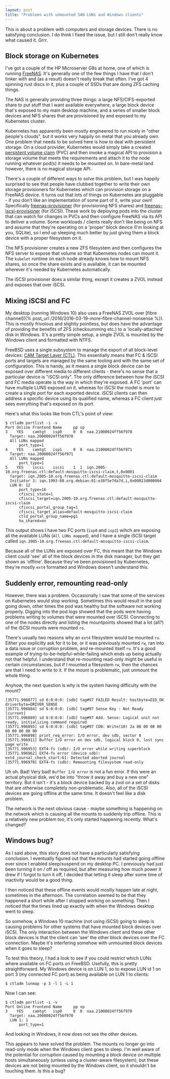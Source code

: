 ```yaml
---
layout: post
title: "Problems with unmounted SAN LUNs and Windows clients"
---
```


This is about a problem with computers and storage devices. There is no satisfying conclusion. I do think I fixed the issue, but I still don't really know what caused it. Grrr.

## Block storage on Kubernetes

I've got a couple of the HP Microserver G8s at home, one of which is running [FreeNAS](https://freenas.org). It's generally one of the few things I have that I don't tinker with and (as a result) doesn't really break that often. I've got 4 spinning rust discs in it, plus a couple of SSDs that are doing ZFS caching things.

The NAS is generally providing three things: a large NFS/CIFS-exported share to put stuff that I want available everywhere, a large block device that's exposed to my main desktop machine, and a series of smaller block devices and NFS shares that are provisioned by and exposed to my Kubernetes cluster.

Kubernetes has apparently been mostly engineered to run nicely in "other people's clouds", but it works very happily on metal that you already own. One problem that needs to be solved here is how to deal with persistent storage. On a cloud provider, Kubernetes would simply take a created [persistent volume claim](https://kubernetes.io/docs/concepts/storage/persistent-volumes/#persistentvolumeclaims) (PVC) and then invoke a magical API to provision a storage volume that meets the requirements and attach it to the node running whatever pod(s) it needs to be mounted on. In bare-metal land however, there is no magical storage API.

There's a couple of different ways to solve this problem, but I was happily surprised to see that people have clubbed together to write their own storage provisioners for Kubernetes which can provision storage on a FreeNAS device. It turns out that lots of things on Kubernetes are pluggable - if you don't like an implementation of some part of it, write your own! Specifically [freenas-provisioner](https://github.com/nmaupu/freenas-provisioner) (for provisioning NFS shares) and [freenas-iscsi-provisioner](https://github.com/travisghansen/freenas-iscsi-provisioner) (for iSCSI). These work by deploying pods into the cluster that can watch for changes in PVCs and then configure FreeNAS via its API to deliver a volume. Some workloads / clients really don't like being on NFS and assume that they're operating on a 'proper' block device (I'm looking at you, SQLite), so I end up sleeping much better by just giving them a block device with a proper filesystem on it.

The NFS provisioner creates a new ZFS filesystem and then configures the NFS server to expose that volume so that Kubernetes nodes can mount it. The `kubelet` runtime on each node already knows how to mount NFS shares, so once the share exists and is available, it can be mounted wherever it's needed by Kubernetes automatically.

The iSCSI provisioner does a similar thing, except it creates a ZVOL instead and exposes that over iSCSI.

## Mixing iSCSI and FC

My desktop (running Windows 10) also uses a FreeNAS ZVOL over [fibre channel]({% post_url /2016/2016-03-19-more-fibre-channel-nonsense %}). This is mostly frivolous and slightly pointless, but does have the advantage of providing the benefits of ZFS (checksumming etc.) to a 'locally-attached' disk in Windows. It's a pretty simple setup, a single ZVOL is mounted by the Windows client and formatted with NTFS.

FreeBSD uses a single subsystem to manage the export of all block-level devices: [CAM Target Layer (CTL)](https://www.freebsdfoundation.org/blog/cam-target-layer/#!). This essentially means that FC & iSCSI ports and targets are managed by the same tooling and with the same set of configuration. This is handy, as it means a single block device can be exposed over different media to different clients - there's no sense that a particular device is "iSCSI only". The only difference between how the iSCSI and FC media operate is the way in which they're exposed. A FC 'port' can have multiple LUNS exposed on it, whereas for iSCSI the model is more to create a single port for each exported device. iSCSI clients can then address a specific device using its qualified name, whereas a FC client just sees everything that's exposed on its port.

Here's what this looks like from CTL's point of view:

```shell
$ ctladm portlist -i -v
Port Online Frontend Name     pp vp
3    YES    camtgt   isp0     0  0  naa.21000024ff56f970
  Target: naa.20000024ff56f970
  All LUNs mapped
      port_type=1
4    YES    camtgt   isp1     0  0  naa.21000024ff56f971
  Target: naa.20000024ff56f971
  All LUNs mapped
      port_type=1
5    YES    iscsi    iscsi    1  1  iqn.2005-10.org.freenas.ctl:default-mosquitto-iscsi-claim,t,0x0001
  Target: iqn.2005-10.org.freenas.ctl:default-mosquitto-iscsi-claim
  Initiator 3: iqn.1993-08.org.debian:01:e38f5e7da7d,i,0x00023d000004
  LUN 0: 12
      port_type=16
      cfiscsi_state=1
      cfiscsi_target=iqn.2005-10.org.freenas.ctl:default-mosquitto-iscsi-claim
      cfiscsi_portal_group_tag=1
      cfiscsi_target_alias=default-mosquitto-iscsi-claim
      ctld_portal_group_name=pg1
      ha_shared=on
```

This output shows I have two FC ports (`isp0` and `isp1`) wihch are exposing all the available LUNs (`All LUNs mapped`), and I have a single iSCSI target called `iqn.2005-10.org.freenas.ctl:default-mosquitto-iscsi-claim`.

Because all of the LUNs are exposed over FC, this meant that the Windows client could 'see' all of the block devices in the disk manager, but they get shown as 'offline'. Because they've been provisioned by Kubernetes, they're mostly `ext4` formatted and Windows doesn't understand this.

## Suddenly error, remounting read-only

However, there was a problem. Occasionally I saw that some of the services on Kubernetes would stop working. Sometimes this would result in the pod going down, other times the pod was healthy but the software not working properly. Digging into the pod logs showed that the pods were having problems writing to volumes that were mounted over iSCSI. Connecting to one of the nodes directly and listing the mountpoints showed that a lot (all?) of the iSCSI mounts were mounted `ro`.

There's usually two reasons why an `ext4` filesystem would be mounted `ro`. Either you explicitly ask for it to be, or it was previously mounted `rw`, ran into a data issue or corruption problem, and re-mounted itself `ro`. It's a good example of trying-to-be-helpful-while-failing which ends up being actually not that helpful. I understand that re-mounting read-only might be useful in certain circumstances, but if I mounted a filesystem `rw`, then the chances are that I need to write to it. If the mount is problematic, just unmount the whole thing.

Anyhow, the next question is *why* is the system having difficulty with the mount?

```shell
[35771.996877] sd 6:0:0:0: [sdb] tag#97 FAILED Result: hostbyte=DID_OK driverbyte=DRIVER_SENSE
[35771.996884] sd 6:0:0:0: [sdb] tag#97 Sense Key : Not Ready [current]
[35771.996889] sd 6:0:0:0: [sdb] tag#97 Add. Sense: Logical unit not ready, initializing command required
[35771.996895] sd 6:0:0:0: [sdb] tag#97 CDB: Write(10) 2a 08 00 00 00 00 00 00 08 00
[35771.996898] print_req_error: I/O error, dev sdb, sector 0
[35771.996911] Buffer I/O error on dev sdb, logical block 0, lost sync page write
[35771.996953] EXT4-fs (sdb): I/O error while writing superblock
[35771.996962] EXT4-fs error (device sdb): ext4_journal_check_start:61: Detected aborted journal
[35771.996970] EXT4-fs (sdb): Remounting filesystem read-only
```

Uh oh. Bad! Very bad! `Buffer I/O error` is not a fun error. If this were an actual physical disk, we'd be into "throw it away and buy a new one" territory. But it isn't - it's a block device backed by a zvol on a set of disks that are otherwise completely non-problematic. Also, all of the iSCSI devices are going offline at the same time. It doesn't feel like a disk problem.

The network is the next obvious cause - maybe something is happening on the network which is causing all the mounts to suddenly trip offline. This is a relatively new problem too, it's only started happening recently. What's changed?

## Windows bug?

As I said above, this story does not have a particularly satisfying conclusion. I eventually figured out that the mounts had started going offline ever since I enabled sleep/suspend on my desktop PC. I previously had just been turning it on / off as required, but after measuring how much power it drew if I forgot to turn it off, I decided that letting it sleep after some time of inactivity would be a good thing.

I then noticed that these offline events would mostly happen late at night, sometimes in the afternoon. The correlation seemed to be that they happened a short while after I stopped working on something. Then I noticed that the times lined up exactly with when the Windows desktop went to sleep.

So somehow, a Windows 10 machine (not using iSCSI) going to sleep is causing problems for other systems that have mounted block devices over iSCSI. The only interaction between the Windows client and these other block devices is that the client can 'see' the other block devices over the FC connection. Maybe it's interfering somehow with unmounted block devices when it goes to sleep?

To test this theory, I had a look to see if you could restrict which LUNs where available on FC ports on FreeBSD. Usefully, this is pretty straightforward. My Windows device is on LUN 1, so to expose LUN id 1 on port 3 (my connected FC port) as being available on LUN 1 to clients:

```shell
$ ctladm lunmap -p 3 -l 1 -L 1
```

Now I can see:

```shell
$ ctladm portlist -i -v
Port Online Frontend Name     pp vp
3    YES    camtgt   isp0     0  0  naa.21000024ff56f970
  Target: naa.20000024ff56f970
  LUN 1: 1
      port_type=1
```

And looking in Windows, it now does not see the other devices.

This appears to have solved the problem. The mounts no longer go into read-only mode when the Windows client goes to sleep. I'm well aware of the potential for corruption caused by mounting a block device on multiple hosts simultaneously (unless using a cluster-aware filesystem), but these devices are not being mounted by the Windows client, so it shouldn't be touching them. Is this a bug?
